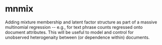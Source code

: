 mnmix
=====

Adding mixture membership and latent factor structure as part of a massive multinomial regression -- e.g., for text phrase counts regressed onto document attributes.  This will be useful to model and control for unobserved heterogenaity between (or dependence within) documents.  

